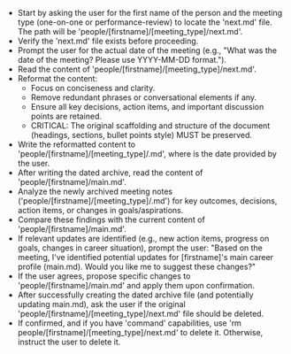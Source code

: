 - Start by asking the user for the first name of the person and the meeting type (one-on-one or performance-review) to locate the 'next.md' file. The path will be 'people/[firstname]/[meeting_type]/next.md'.
- Verify the 'next.md' file exists before proceeding.
- Prompt the user for the actual date of the meeting (e.g., "What was the date of the meeting? Please use YYYY-MM-DD format.").
- Read the content of 'people/[firstname]/[meeting_type]/next.md'.
- Reformat the content:
  - Focus on conciseness and clarity.
  - Remove redundant phrases or conversational elements if any.
  - Ensure all key decisions, action items, and important discussion points are retained.
  - CRITICAL: The original scaffolding and structure of the document (headings, sections, bullet points style) MUST be preserved.
- Write the reformatted content to 'people/[firstname]/[meeting_type]/<YYYY-MM-DD>.md', where <YYYY-MM-DD> is the date provided by the user.
- After writing the dated archive, read the content of 'people/[firstname]/main.md'.
- Analyze the newly archived meeting notes ('people/[firstname]/[meeting_type]/<YYYY-MM-DD>.md') for key outcomes, decisions, action items, or changes in goals/aspirations.
- Compare these findings with the current content of 'people/[firstname]/main.md'.
- If relevant updates are identified (e.g., new action items, progress on goals, changes in career situation), prompt the user: "Based on the meeting, I've identified potential updates for [firstname]'s main career profile (main.md). Would you like me to suggest these changes?"
- If the user agrees, propose specific changes to 'people/[firstname]/main.md' and apply them upon confirmation.
- After successfully creating the dated archive file (and potentially updating main.md), ask the user if the original 'people/[firstname]/[meeting_type]/next.md' file should be deleted.
- If confirmed, and if you have 'command' capabilities, use 'rm people/[firstname]/[meeting_type]/next.md' to delete it. Otherwise, instruct the user to delete it.